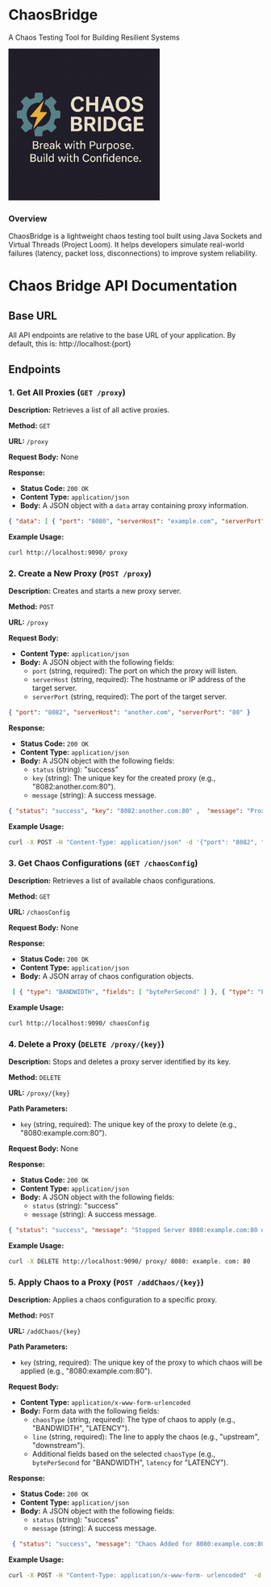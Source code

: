# ChaosBridge
A Chaos Testing Tool for Building Resilient Systems

<img src="./cover.png" alt="ChaosBridge Logo" width="300">

### Overview
ChaosBridge is a lightweight chaos testing tool built using Java Sockets and Virtual Threads (Project Loom). It helps developers simulate real-world failures (latency, packet loss, disconnections) to improve system reliability.

# Chaos Bridge API Documentation

## Base URL

All API endpoints are relative to the base URL of your application. By default, this is: http://localhost:{port}

## Endpoints

### 1. Get All Proxies (`GET /proxy`)

**Description:** Retrieves a list of all active proxies.

**Method:** `GET`

**URL:** `/proxy`

**Request Body:** None

**Response:**

*   **Status Code:** `200 OK`
*   **Content Type:** `application/json`
*   **Body:** A JSON object with a `data` array containing proxy information.

```json 
{ "data": [ { "port": "8080", "serverHost": "example.com", "serverPort": "80", "key": "8080:example.com:80"  }, { "port": "8081", "serverHost": "test.com", "serverPort": "80", "key": "8081:test.com:80" } ] }
```


**Example Usage:**
```bash
curl http://localhost:9090/ proxy
```

### 2. Create a New Proxy (`POST /proxy`)

**Description:** Creates and starts a new proxy server.

**Method:** `POST`

**URL:** `/proxy`

**Request Body:**

*   **Content Type:** `application/json`
*   **Body:** A JSON object with the following fields:
    *   `port` (string, required): The port on which the proxy will listen.
    *   `serverHost` (string, required): The hostname or IP address of the target server.
    *   `serverPort` (string, required): The port of the target server.
    
```json 
{ "port": "8082", "serverHost": "another.com", "serverPort": "80" }
```

**Response:**

*   **Status Code:** `200 OK`
*   **Content Type:** `application/json`
*   **Body:** A JSON object with the following fields:
    *   `status` (string): "success"
    *   `key` (string): The unique key for the created proxy (e.g., "8082:another.com:80").
    *   `message` (string): A success message.

```json 
{ "status": "success", "key": "8082:another.com:80" ,  "message": "Proxy started successfully {port=8082, serverHost=another.com,  serverPort=80}" }
```

**Example Usage:**

```bash 
curl -X POST -H "Content-Type: application/json" -d '{"port": "8082", "serverHost": "another.com", "serverPort": "80"}' http://localhost:9090/ proxy
```

### 3. Get Chaos Configurations (`GET /chaosConfig`)

**Description:** Retrieves a list of available chaos configurations.

**Method:** `GET`

**URL:** `/chaosConfig`

**Request Body:** None

**Response:**

*   **Status Code:** `200 OK`
*   **Content Type:** `application/json`
*   **Body:** A JSON array of chaos configuration objects.

```json
 [ { "type": "BANDWIDTH", "fields": [ "bytePerSecond" ] }, { "type": "LATENCY", "fields": [ "latency" ] } ]
 ```

**Example Usage:**

```bash 
curl http://localhost:9090/ chaosConfig
```

### 4. Delete a Proxy (`DELETE /proxy/{key}`)

**Description:** Stops and deletes a proxy server identified by its key.

**Method:** `DELETE`

**URL:** `/proxy/{key}`

**Path Parameters:**

*   `key` (string, required): The unique key of the proxy to delete (e.g., "8080:example.com:80").

**Request Body:** None

**Response:**

*   **Status Code:** `200 OK`
*   **Content Type:** `application/json`
*   **Body:** A JSON object with the following fields:
    *   `status` (string): "success"
    *   `message` (string): A success message.
    
```json 
{ "status": "success", "message": "Stopped Server 8080:example.com:80 data " }
```

**Example Usage:**

```bash 
curl -X DELETE http://localhost:9090/ proxy/ 8080: example. com: 80
```

### 5. Apply Chaos to a Proxy (`POST /addChaos/{key}`)

**Description:** Applies a chaos configuration to a specific proxy.

**Method:** `POST`

**URL:** `/addChaos/{key}`

**Path Parameters:**

*   `key` (string, required): The unique key of the proxy to which chaos will be applied (e.g., "8080:example.com:80").

**Request Body:**

*   **Content Type:** `application/x-www-form-urlencoded`
*   **Body:** Form data with the following fields:
    *   `chaosType` (string, required): The type of chaos to apply (e.g., "BANDWIDTH", "LATENCY").
    *   `line` (string, required): The line to apply the chaos (e.g., "upstream", "downstream").
    *   Additional fields based on the selected `chaosType` (e.g., `bytePerSecond` for "BANDWIDTH", `latency` for "LATENCY").

**Response:**

*   **Status Code:** `200 OK`
*   **Content Type:** `application/json`
*   **Body:** A JSON object with the following fields:
    *   `status` (string): "success"
    *   `message` (string): A success message.

```json
 { "status": "success", "message": "Chaos Added for 8080:example.com:80 data {chaosType=BANDWIDTH,  line=upstream, bytePerSecond=1024}"  }
```

**Example Usage:**

```bash 
curl -X POST -H "Content-Type: application/x-www-form- urlencoded"  -d "chaosType=BANDWIDTH& line= upstream& bytePerSecond= 1024"  http://localhost:9090/ addChaos/ 8080: example. com: 80
```